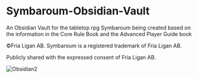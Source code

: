 # Symbaroum-Obsidian-Vault
An Obsidian Vault for the tabletop rpg Symbaroum being created based on the information in the Core Rule Book and the Advanced Player Guide book

©Fria Ligan AB. Symbaroum is a registered trademark of Fria Ligan AB.

Publicly shared with the expressed consent of Fria Ligan AB.



![Obsidian2](https://github.com/user-attachments/assets/26cfdefd-735a-48b5-aedc-4735c56f8360)
